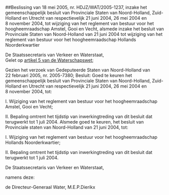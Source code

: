 <meta http-equiv='Content-Type' content='text/html; charset=utf-8' />

##Beslissing van 18 mei 2005, nr. HDJZ/WAT/2005-1237, inzake het gemeenschappelijk besluit van Provinciale Staten van Noord-Holland, Zuid-Holland en Utrecht van respectievelijk 21 juni 2004, 26 mei 2004 en 8 november 2004, tot wijziging van het reglement van bestuur voor het hoogheemraadschap Amstel, Gooi en Vecht, alsmede inzake het besluit van Provinciale Staten van Noord-Holland van 21 juni 2004 tot wijziging van het reglement van bestuur voor het hoogheemraadschap Hollands Noorderkwartier

De Staatssecretaris van Verkeer en Waterstaat,  
Gelet op [artikel 5 van de Waterschapswet](../../../../../../../../../../wet/waterschapswet/BWBR0005108/README.md);

Gezien het verzoek van Gedeputeerde Staten van Noord-Holland van 22 februari 2005, nr. 2005-7380;
Besluit:     Goed te keuren het gemeenschappelijk besluit van Provinciale Staten van Noord-Holland, Zuid-Holland en Utrecht van respectievelijk 21 juni 2004, 26 mei 2004 en 8 november 2004, tot: 

I. Wijziging van het reglement van bestuur voor het hoogheemraadschap Amstel, Gooi en Vecht;  

II. Bepaling omtrent het tijdstip van inwerkingtreding van dit besluit dat terugwerkt tot 1 juli 2004.   Alsmede goed te keuren, het besluit van Provinciale staten van Noord-Holland van 21 juni 2004, tot: 

I. Wijziging van het reglement van bestuur voor het hoogheemraadschap Hollands Noorderkwartier;  

II. Bepaling omtrent het tijdstip van inwerkingtreding van dit besluit dat terugwerkt tot 1 juli 2004.       

De 
Staatssecretaris van Verkeer en Waterstaat, 

namens deze: 

de 
Directeur-Generaal Water, 
M.E.P.Dierikx    
